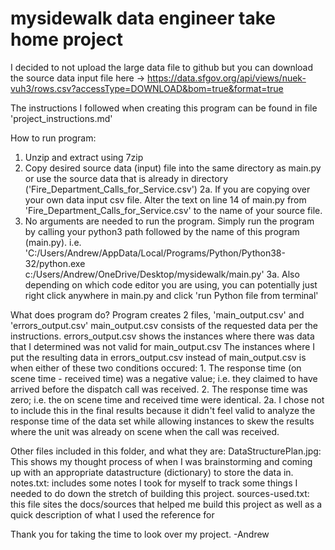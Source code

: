 # mysidewalk data engineer take home project
I decided to not upload the large data file to github but you can download the source data input file here -> https://data.sfgov.org/api/views/nuek-vuh3/rows.csv?accessType=DOWNLOAD&bom=true&format=true

The instructions I followed when creating this program can be found in file 'project_instructions.md'
 
How to run program:
1. Unzip and extract using 7zip
2. Copy desired source data (input) file into the same directory as main.py
    or use the source data that is already in directory ('Fire_Department_Calls_for_Service.csv')
    2a. If you are copying over your own data input csv file. Alter the text on line 14 of main.py from 'Fire_Department_Calls_for_Service.csv' to the name of your source file. 
3. No arguments are needed to run the program. Simply run the program by calling your python3 path followed by the name of this program (main.py).
    i.e. 'C:/Users/Andrew/AppData/Local/Programs/Python/Python38-32/python.exe c:/Users/Andrew/OneDrive/Desktop/mysidewalk/main.py'
    3a. Also depending on which code editor you are using, you can potentially just right click anywhere in main.py and click 'run Python file from terminal'


What does program do?
Program creates 2 files, 'main_output.csv' and 'errors_output.csv'
main_output.csv consists of the requested data per the instructions. 
errors_output.csv shows the instances where there was data that I determined was not valid for main_output.csv
    The instances where I put the resulting data in errors_output.csv instead of main_output.csv is when either of these two conditions occured:
        1. The response time (on scene time - received time) was a negative value; i.e. they claimed to have arrived before the dispatch call was received.
        2. The response time was zero; i.e. the on scene time and received time were identical. 
            2a. I chose not to include this in the final results because it didn't feel valid to analyze the response time of the data set while allowing instances to skew the results where the unit was already on scene when the call was received. 


Other files included in this folder, and what they are:
DataStructurePlan.jpg: This shows my thought process of when I was brainstorming and coming up with an appropriate datastructure (dictionary) to store the data in.
notes.txt: includes some notes I took for myself to track some things I needed to do down the stretch of building this project.
sources-used.txt: this file sites the docs/sources that helped me build this project as well as a quick description of what I used the reference for

Thank you for taking the time to look over my project. 
-Andrew 
